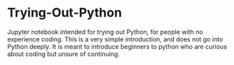 # Trying-Out-Python
Jupyter notebook intended for trying out Python, for people with no experience coding. This is a very simple introduction, and does not go into Python deeply. It is meant to introduce beginners to python who are curious about coding but unsure of continuing.
